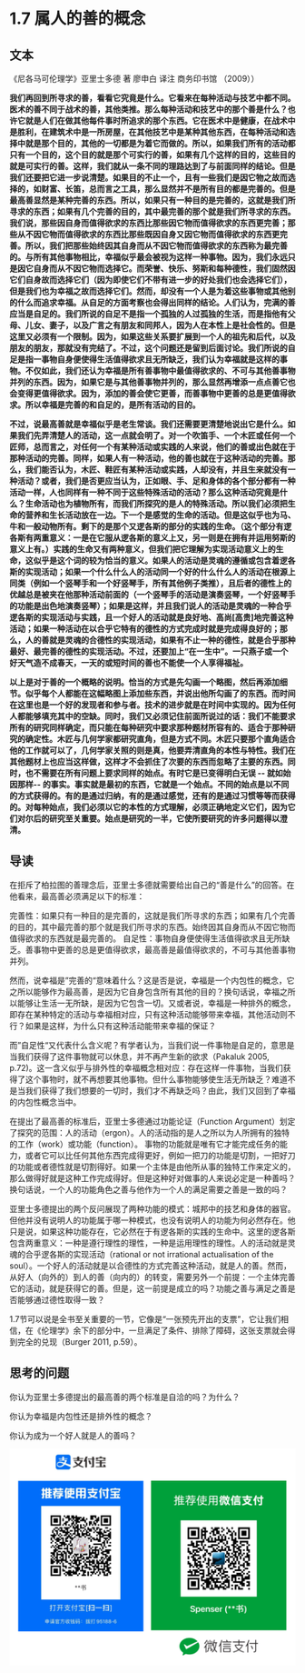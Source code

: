 # 1.7 属人的善的概念

## 文本

《尼各马可伦理学》亚里士多德 著 廖申白 译注 商务印书馆 （2009））

**我们再回到所寻求的善，看看它究竟是什么。它看来在每种活动与技艺中都不同。医术的善不同于战术的善，其他类推。那么每种活动和技艺中的那个善是什么？也许它就是人们在做其他每件事时所追求的那个东西。它在医术中是健康，在战术中是胜利，在建筑术中是一所房屋，在其他技艺中是某种其他东西，在每种活动和选择中就是那个目的，其他的一切都是为着它而做的。所以，如果我们所有的活动都只有一个目的，这个目的就是那个可实行的善，如果有几个这样的目的，这些目的就是可实行的善。这样，我们就从一条不同的理路达到了与前面同样的结论。但是我们还要把它进一步说清楚。如果目的不止一个，且有一些我们是因它物之故而选择的，如财富、长笛，总而言之工具，那么显然并不是所有目的都是完善的。但是最高善显然是某种完善的东西。所以，如果只有一种目的是完善的，这就是我们所寻求的东西；如果有几个完善的目的，其中最完善的那个就是我们所寻求的东西。我们说，那些因自身而值得欲求的东西比那些因它物而值得欲求的东西更完善；那些从不因它物而值得欲求的东西比那些既因自身又因它物而值得欲求的东西更完善。所以，我们把那些始终因其自身而从不因它物而值得欲求的东西称为最完善的。与所有其他事物相比，幸福似乎最会被视为这样一种事物。因为，我们永远只是因它自身而从不因它物而选择它。而荣誉、快乐、努斯和每种德性，我们固然因它们自身故而选择它们（因为即使它们不带有进一步的好处我们也会选择它们），但是我们也为幸福之故而选择它们。然而，却没有一个人是为着这些事物或其他别的什么而追求幸福。从自足的方面考察也会得出同样的结论。人们认为，完满的善应当是自足的。我们所说的自足不是指一个孤独的人过孤独的生活，而是指他有父母、儿女、妻子，以及广言之有朋友和同邦人，因为人在本性上是社会性的。但是这里又必须有一个限制。因为，如果这些关系要扩展到一个人的祖先和后代，以及朋友的朋友，那就没有完结了。不过，这个问题还是留到后面讨论。我们所说的自足是指一事物自身便使得生活值得欲求且无所缺乏，我们认为幸福就是这样的事物。不仅如此，我们还认为幸福是所有善事物中最值得欲求的、不可与其他善事物并列的东西。因为，如果它是与其他善事物并列的，那么显然再增添一点点善它也会变得更值得欲求。因为，添加的善会使它更善，而善事物中更善的总是更值得欲求。所以幸福是完善的和自足的，是所有活动的目的。**

**不过，说最高善就是幸福似乎是老生常谈。我们还需要更清楚地说出它是什么。如果我们先弄清楚人的活动，这一点就会明了。对一个吹笛手、一个木匠或任何一个匠师，总而言之，对任何一个有某种活动或实践的人来说，他们的善或出色就在于那种活动的完善。同样，如果人有一种活动，他的善也就在于这种活动的完善。那么，我们能否认为，木匠、鞋匠有某种活动或实践，人却没有，并且生来就没有一种活动？或者，我们是否更应当认为，正如眼、手、足和身体的各个部分都有一种活动一样，人也同样有一种不同于这些特殊活动的活动？那么这种活动究竟是什么？生命活动也为植物所有，而我们所探究的是人的特殊活动。所以我们必须把生命的营养和生长活动放在一边。下一个是感觉的生命的活动。但是这似乎也为马、牛和一般动物所有。剩下的是那个又逻各斯的部分的实践的生命。（这个部分有逻各斯有两重意义：一是在它服从逻各斯的意义上又，另一则是在拥有并运用努斯的意义上有。）实践的生命又有两种意义，但我们把它理解为实现活动意义上的生命，这似乎是这个词的较为恰当的意义。如果人的活动是灵魂的遵循或包含着逻各斯的实现活动；如果一个什么什么人的活动同一个好的什么什么人的活动在根源上同类（例如一个竖琴手和一个好竖琴手，所有其他例子类推），且后者的德性上的优越总是被夹在他那种活动前面的（一个竖琴手的活动是演奏竖琴，一个好竖琴手的功能是出色地演奏竖琴）；如果是这样，并且我们说人的活动是灵魂的一种合乎逻各斯的实现活动与实践，且一个好人的活动就是良好地、高尚\[高贵\]地完善这种活动；如果一种活动在以合乎它特有的德性的方式完成时就是完成得良好的；那么，人的善就是灵魂的合德性的实现活动，如果有不止一种的德性，就是合乎那种最好、最完善的德性的实现活动。不过，还要加上“在一生中”。一只燕子或一个好天气造不成春天，一天的或短时间的善也不能使一个人享得福祉。**

**以上是对于善的一个概略的说明。恰当的方式是先勾画一个略图，然后再添加细节。似乎每个人都能在这幅略图上添加些东西，并说出他所勾画了的东西。而时间在这里也是一个好的发现者和参与者。技术的进步就是在时间中实现的。因为任何人都能够填充其中的空缺。同时，我们又必须记住前面所说过的话：我们不能要求所有的研究同样确定，而只能在每种研究中要求那种题材所容有的、适合于那种研究的确定性。木匠与几何学家都研究直角，但是方式不同。木匠只要那个直角适合他的工作就可以了，几何学家关照的则是真，他要弄清直角的本性与特性。我们在其他题材上也应当这样做，这样才不会抓住了次要的东西而忽略了主要的东西。同时，也不需要在所有问题上要求同样的始点。有时它是已变得明白无误 -- 就如始因那样-- 的事实。事实就是最初的东西，它就是一个始点。不同的始点是以不同的方式获得的。有的是通过归纳，有的是通过感觉，还有的是通过习惯等等而获得的。对每种始点，我们必须以它的本性的方式理解，必须正确地定义它们，因为它们对尔后的研究至关重要。始点是研究的一半，它使所要研究的许多问题得以澄清。**

## **导读**

在拒斥了柏拉图的善理念后，亚里士多德就需要给出自己的“善是什么”的回答。在他看来，最高善必须满足以下的标准：

完善性：如果只有一种目的是完善的，这就是我们所寻求的东西；如果有几个完善的目的，其中最完善的那个就是我们所寻求的东西。始终因其自身而从不因它物而值得欲求的东西就是最完善的。 自足性：事物自身便使得生活值得欲求且无所缺乏。善事物中更善的总是更值得欲求，最高善是最值得欲求的，不可与其他善事物并列。

然而，说幸福是”完善的“意味着什么？这是否是说，幸福是一个内包性的概念，它之所以能够作为最高善，是因为它自身包含所有其他的目的？换句话说，幸福之所以能够让生活一无所缺，是因为它包含一切。又或者说，幸福是一种排外的概念，即存在某种特定的活动与幸福相对应，只有这种活动能够带来幸福，其他活动则不行？如果是这样，为什么只有这种活动能带来幸福的保证？

而”自足性“又代表什么含义呢？有学者认为，当我们说一件事物是自足的，意思是当我们获得了这件事物就可以休息，并不再产生新的欲求（Pakaluk 2005, p.72\)。这一含义似乎与排外性的幸福概念相对应：存在这样一件事物，当我们获得了这个事物时，就不再想要其他事物。但什么事物能够使生活无所缺乏？难道不是当我们获得了我们想要的一切时，我们才不再缺乏吗？由此，我们又回到了幸福的内包性概念当中。

在提出了最高善的标准后，亚里士多德通过功能论证（Function Argument）划定了探究的范围：人的活动（ergon）。人的活动指的是人之所以为人所拥有的独特的工作（work）或功能（function）。 事物的功能就是唯有它才能完成任务的能力，或者它可以比任何其他东西完成得更好，例如一把刀的功能是切割，一把好刀的功能或者德性就是切割得好。如果一个主体是由他所从事的独特工作来定义的，那么做得好就是这种工作完成得好。但是这种好对做事的人来说必定是一种善吗？换句话说，一个人的功能角色之善与他作为一个人的满足需要之善是一致的吗？

亚里士多德提出的两个反问展现了两种功能的模式：城邦中的技艺和身体的器官。但他并没有说明人的功能属于哪一种模式，也没有说明人的功能为何必然存在。他只是说，如果这种功能存在，它必然在于有逻各斯的实践的生命中。这里的逻各斯包含两重意义：一种是遵行理性的理性，一种是运用理性的理性。人的活动就是灵魂的合乎逻各斯的实现活动（rational or not irrational actualisation of the soul）。一个好人的活动就是以合德性的方式完善这种活动，就是人的善。然而，从好人（向外的）到人的善（向内的）的转变，需要另外一个前提：一个主体完善它的活动，就是获得它的善。但是，这一前提是成立的吗？功能之善与满足之善是否能够通过德性取得一致？

1.7节可以说是全书至关重要的一节，它像是“一张预先开出的支票”，它让我们相信，在《伦理学》余下的部分中，一旦满足了条件、排除了障碍，这张支票就会得到完全的兑现（Burger 2011, p.59）。

## 思考的问题

你认为亚里士多德提出的最高善的两个标准是自洽的吗？为什么？

你认为幸福是内包性还是排外性的概念？

你认为成为一个好人就是人的善吗？

![](../.gitbook/assets/screen-shot-2021-06-10-at-7.41.22-pm%20%284%29.png)

